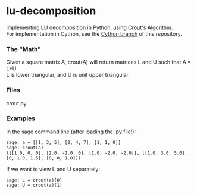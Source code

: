 lu-decomposition
================
Implementing LU decomposition in Python, using Crout's Algorithm.  
For implementation in Cython, see the [Cython branch](https://github.com/shannonzylstra/lu-decomposition/tree/Cython)
of this repository.

### The "Math"

Given a square matrix A, crout(A) will return matrices L and U such that A = L*U.  
L is lower triangular, and U is unit upper triangular.

### Files
crout.py

### Examples

In the sage command line (after loading the .py file!):

    sage: a = [[1, 3, 5], [2, 4, 7], [1, 1, 0]]
    sage: crout(a)
    ([[1.0, 0, 0], [2.0, -2.0, 0], [1.0, -2.0, -2.0]], [[1.0, 3.0, 5.0], [0, 1.0, 1.5], [0, 0, 1.0]])

If we want to view L and U separately:

    sage: L = crout(a)[0]
    sage: U = crout(a)[1]
